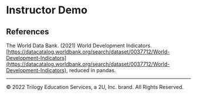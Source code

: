 # Instructor Demo

## References

The World Data Bank. (2021) World Development Indicators. [https://datacatalog.worldbank.org/search/dataset/0037712/World-Development-Indicators](https://datacatalog.worldbank.org/search/dataset/0037712/World-Development-Indicators), reduced in pandas.

- - -

© 2022 Trilogy Education Services, a 2U, Inc. brand. All Rights Reserved.

